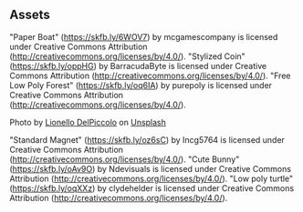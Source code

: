 Assets
------
"Paper Boat" (https://skfb.ly/6WOV7) by mcgamescompany is licensed under Creative Commons Attribution (http://creativecommons.org/licenses/by/4.0/).
"Stylized Coin" (https://skfb.ly/oppHG) by BarracudaByte is licensed under Creative Commons Attribution (http://creativecommons.org/licenses/by/4.0/).
"Free Low Poly Forest" (https://skfb.ly/oq6IA) by purepoly is licensed under Creative Commons Attribution (http://creativecommons.org/licenses/by/4.0/).

Photo by <a href="https://unsplash.com/@liodp?utm_source=unsplash&utm_medium=referral&utm_content=creditCopyText">Lionello DelPiccolo</a> on <a href="https://unsplash.com/photos/qEswHvOmi1c?utm_source=unsplash&utm_medium=referral&utm_content=creditCopyText">Unsplash</a>

"Standard Magnet" (https://skfb.ly/oz6sC) by Incg5764 is licensed under Creative Commons Attribution (http://creativecommons.org/licenses/by/4.0/).
"Cute Bunny" (https://skfb.ly/oAv9O) by Ndevisuals is licensed under Creative Commons Attribution (http://creativecommons.org/licenses/by/4.0/).
"Low poly turtle" (https://skfb.ly/oqXXz) by clydehelder is licensed under Creative Commons Attribution (http://creativecommons.org/licenses/by/4.0/).
